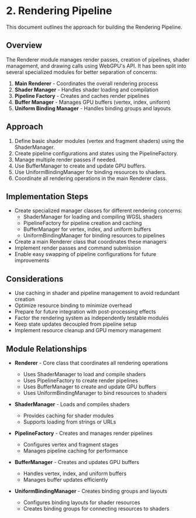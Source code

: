 # 2. Rendering Pipeline

This document outlines the approach for building the Rendering Pipeline.

## Overview

The Renderer module manages render passes, creation of pipelines, shader management, and drawing calls using WebGPU's API. It has been split into several specialized modules for better separation of concerns:

1. **Main Renderer** - Coordinates the overall rendering process
2. **Shader Manager** - Handles shader loading and compilation
3. **Pipeline Factory** - Creates and caches render pipelines
4. **Buffer Manager** - Manages GPU buffers (vertex, index, uniform)
5. **Uniform Binding Manager** - Handles binding groups and layouts

## Approach

1. Define basic shader modules (vertex and fragment shaders) using the ShaderManager.
2. Create pipeline configurations and states using the PipelineFactory.
3. Manage multiple render passes if needed.
4. Use BufferManager to create and update GPU buffers.
5. Use UniformBindingManager for binding resources to shaders.
6. Coordinate all rendering operations in the main Renderer class.

## Implementation Steps

- Create specialized manager classes for different rendering concerns:
  - ShaderManager for loading and compiling WGSL shaders
  - PipelineFactory for pipeline creation and caching
  - BufferManager for vertex, index, and uniform buffers
  - UniformBindingManager for binding resources to pipelines
- Create a main Renderer class that coordinates these managers
- Implement render passes and command submission
- Enable easy swapping of pipeline configurations for future improvements

## Considerations

- Use caching in shader and pipeline management to avoid redundant creation
- Optimize resource binding to minimize overhead
- Prepare for future integration with post-processing effects
- Factor the rendering system as independently testable modules
- Keep state updates decoupled from pipeline setup
- Implement resource cleanup and GPU memory management

## Module Relationships

- **Renderer** - Core class that coordinates all rendering operations
  - Uses ShaderManager to load and compile shaders
  - Uses PipelineFactory to create render pipelines
  - Uses BufferManager to create and update GPU buffers
  - Uses UniformBindingManager to bind resources to shaders

- **ShaderManager** - Loads and compiles shaders
  - Provides caching for shader modules
  - Supports loading from strings or URLs

- **PipelineFactory** - Creates and manages render pipelines
  - Configures vertex and fragment stages
  - Manages pipeline caching for performance

- **BufferManager** - Creates and updates GPU buffers
  - Handles vertex, index, and uniform buffers
  - Manages buffer updates efficiently

- **UniformBindingManager** - Creates binding groups and layouts
  - Configures binding layouts for shader resources
  - Creates binding groups for connecting resources to shaders
